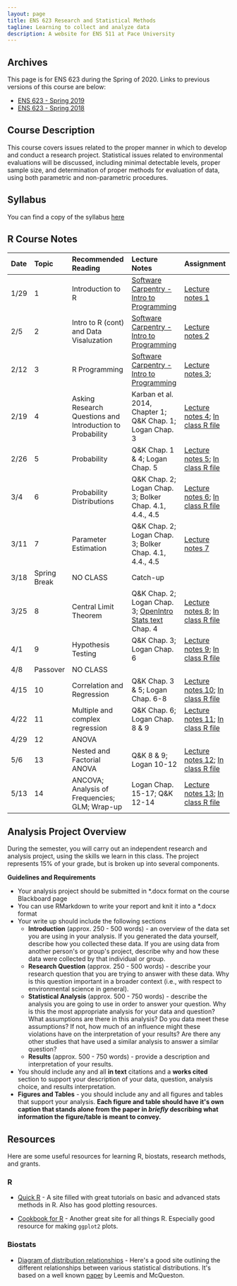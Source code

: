 ```yaml
---
layout: page
title: ENS 623 Research and Statistical Methods
tagline: Learning to collect and analyze data
description: A website for ENS 511 at Pace University
---
```


## Archives

This page is for ENS 623 during the Spring of 2020. Links to previous versions of this course are below:

* [ENS 623 - Spring 2019](https://mlammens.github.io/ENS-623-Research-Stats-Spring-2019/)
* [ENS 623 - Spring 2018](https://mlammens.github.io/ENS-623-Research-Stats-Spring-2018/)

## Course Description

This course covers issues related to the proper manner in which to develop and conduct a research project. Statistical issues related to environmental evaluations will be discussed, including minimal detectable levels, proper sample size, and determination of proper methods for evaluation of data, using both parametric and non-parametric procedures. 

## Syllabus

You can find a copy of the syllabus [here](pages/syllabus.html)

## R Course Notes

|Date | Topic | Recommended Reading | Lecture Notes | Assignment |
|:-----|:-------|:---------|:---------------|:------------|
|1/29 | 1 |Introduction to R |[Software Carpentry - Intro to Programming](http://swcarpentry.github.io/r-novice-inflammation/)| [Lecture notes 1](http://mlammens.github.io/ENS-623-Research-Stats/lectures/Lecture-1.html)|[Problem Set 1](http://mlammens.github.io/ENS-623-Research-Stats/problem_sets/Problem-set-1.html) |
|2/5  | 2 |Intro to R (cont) and Data Visaluzation |[Software Carpentry - Intro to Programming](http://swcarpentry.github.io/r-novice-inflammation/)| [Lecture notes 2](http://mlammens.github.io/ENS-623-Research-Stats/lectures/Lecture-2.html)|[Problem Set 2](http://mlammens.github.io/ENS-623-Research-Stats/problem_sets/Problem-set-2.html) |
|2/12  | 3 |R Programming |[Software Carpentry - Intro to Programming](http://swcarpentry.github.io/r-novice-inflammation/)|[Lecture notes 3](http://mlammens.github.io/ENS-623-Research-Stats/lectures/Lecture-3.html); | [Problem Set 3](http://mlammens.github.io/ENS-623-Research-Stats/problem_sets/Problem-set-3.html)|
|2/19 | 4 |Asking Research Questions and Introduction to Probability|Karban et al. 2014, Chapter 1; Q&K Chap. 1; Logan Chap. 3|[Lecture notes 4](http://mlammens.github.io/ENS-623-Research-Stats/lectures/Lecture-4.html); [In class R file](http://mlammens.github.io/ENS-623-Research-Stats/lectures/Meeting-4-InClass.R) |[Problem Set 4](http://mlammens.github.io/ENS-623-Research-Stats/problem_sets/Problem-set-4.html) |
|2/26 | 5 |Probability |Q&K Chap. 1 & 4; Logan Chap. 5 |[Lecture notes 5](http://mlammens.github.io/ENS-623-Research-Stats/lectures/Lecture-5.html); [In class R file](http://mlammens.github.io/ENS-623-Research-Stats/lectures/Meeting-5-InClass.R) |[Problem Set 5](http://mlammens.github.io/ENS-623-Research-Stats/problem_sets/Problem-set-5.html) |
|3/4 | 6 |Probability Distributions |Q&K Chap. 2; Logan Chap. 3; Bolker Chap. 4.1, 4.4., 4.5  |[Lecture notes 6](http://mlammens.github.io/ENS-623-Research-Stats/lectures/Lecture-6.html); [In class R file](http://mlammens.github.io/ENS-623-Research-Stats/lectures/Meeting-6-InClass.R) | No problem set this week |
|3/11  | 7 |Parameter Estimation  |Q&K Chap. 2; Logan Chap. 3; Bolker Chap. 4.1, 4.4., 4.5 |[Lecture notes 7](http://mlammens.github.io/ENS-623-Research-Stats/lectures/Lecture-7.html) | [Problem Set 6](http://mlammens.github.io/ENS-623-Research-Stats/problem_sets/Problem-set-6.html)|
|3/18 | Spring Break |NO CLASS |Catch-up | | |
|3/25 | 8 |Central Limit Theorem|Q&K Chap. 2; Logan Chap. 3; [OpenIntro Stats text](https://www.openintro.org/stat/textbook.php?stat_book=os) Chap. 4|[Lecture notes 8](http://mlammens.github.io/ENS-623-Research-Stats/lectures/Lecture-8.html); [In class R file](http://mlammens.github.io/ENS-623-Research-Stats/lectures/Meeting-8-InClass.R) |[Problem Set 7](http://mlammens.github.io/ENS-623-Research-Stats/problem_sets/Problem-set-7.html)|
|4/1 | 9 |Hypothesis Testing |Q&K Chap. 3; Logan Chap. 6|[Lecture notes 9](http://mlammens.github.io/ENS-623-Research-Stats/lectures/Lecture-9.html); [In class R file](http://mlammens.github.io/ENS-623-Research-Stats/lectures/Meeting-9-InClass.R) |[Problem Set 8](http://mlammens.github.io/ENS-623-Research-Stats/problem_sets/Problem-set-8.html)|
|4/8 |Passover|NO CLASS | |||
|4/15  | 10 |Correlation and Regression |Q&K Chap. 3 & 5; Logan Chap. 6-8|[Lecture notes 10](http://mlammens.github.io/ENS-623-Research-Stats/lectures/Lecture-10.html); [In class R file](http://mlammens.github.io/ENS-623-Research-Stats/lectures/Meeting-10-InClass.R) | | |
|4/22 | 11 | Multiple and complex regression |Q&K Chap. 6; Logan Chap. 8 & 9 |[Lecture notes 11](http://mlammens.github.io/ENS-623-Research-Stats/lectures/Lecture-11.html); [In class R file](http://mlammens.github.io/ENS-623-Research-Stats/lectures/Meeting-11-InClass.R) |[Problem Set 9](http://mlammens.github.io/ENS-623-Research-Stats/problem_sets/Problem-set-9.html) |
|4/29 |  12 |ANOVA| ||
|5/6 | 13 |Nested and Factorial ANOVA |Q&K 8 & 9; Logan 10-12 | [Lecture notes 12](http://mlammens.github.io/ENS-623-Research-Stats/lectures/Lecture-12.html); [In class R file](http://mlammens.github.io/ENS-623-Research-Stats/lectures/Meeting-12-InClass.R)  | [Problem Set 10](http://mlammens.github.io/ENS-623-Research-Stats/problem_sets/Problem-set-10.html)|
|5/13  | 14 |ANCOVA; Analysis of Frequencies; GLM; Wrap-up |Logan Chap. 15-17; Q&K 12-14 |[Lecture notes 13](http://mlammens.github.io/ENS-623-Research-Stats/lectures/Lecture-13.html); [In class R file](http://mlammens.github.io/ENS-623-Research-Stats/lectures/Meeting-13-InClass.R) |  |


<!---

### Topics to cover

* Non-parametric Tests 
* Hypothesis Testing, Non-parametric Methods and Bootstrapping, Introduction to Linear Models
* [Correlation](https://xkcd.com/552/)
* ; [Research Question Exercise](pages/research-question-exercise.html)
* ; [Background literature search](pages/background-lit.html)
* ; [Methods description](pages/Methods-Description.html) 
--->

## Analysis Project Overview

During the semester, you will carry out an independent research and analysis project, using the skills we learn in this class. 
The project represents 15% of your grade, but is broken up into several components. 

**Guidelines and Requirements**

* Your analysis project should be submitted in *.docx format on the course Blackboard page
* You can use RMarkdown to write your report and knit it into a *.docx format
* Your write up should include the following sections
    * **Introduction** (approx. 250 - 500 words) - an overview of the data set you are using in your analysis. If you generated the data yourself, describe how you collected these data. If you are using data from another person's or group's project, describe why and how these data were collected by that individual or group.
    * **Research Question** (approx. 250 - 500 words) - describe your research question that you are trying to answer with these data. Why is this question important in a broader context (i.e., with respect to environmental science in general).
    * **Statistical Analysis** (approx. 500 - 750 words) - describe the analysis you are going to use in order to answer your question. Why is this the most appropriate analysis for your data and question? What assumptions are there in this analysis? Do you data meet these assumptions? If not, how much of an influence might these violations have on the interpretation of your results? Are there any other studies that have used a similar analysis to answer a similar question? 
    * **Results** (approx. 500 - 750 words) - provide a description and interpretation of your results.
* You should include any and all **in text** citations and a **works cited** section to support your description of your data, question, analysis choice, and results interpretation.
* **Figures and Tables** - you should include any and all figures and tables that support your analysis. **Each figure and table should have it's own caption that stands alone from the paper in *briefly* describing what information the figure/table is meant to convey.**

## Resources

Here are some useful resources for learning R, biostats, research methods, and grants.

### R

* [Quick R](http://www.statmethods.net/) - A site filled with great tutorials on basic and advanced stats methods in R. Also has good plotting resources.

* [Cookbook for R](http://www.cookbook-r.com/) - Another great site for all things R. Especially good resource for making `ggplot2` plots.

### Biostats

* [Diagram of distribution relationships](http://www.johndcook.com/blog/distribution_chart/) - Here's a good site outlining the different relationships between various statistical distributions. It's based on a well known 
[paper](http://www.math.wm.edu/~leemis/2008amstat.pdf) by Leemis and McQueston.

